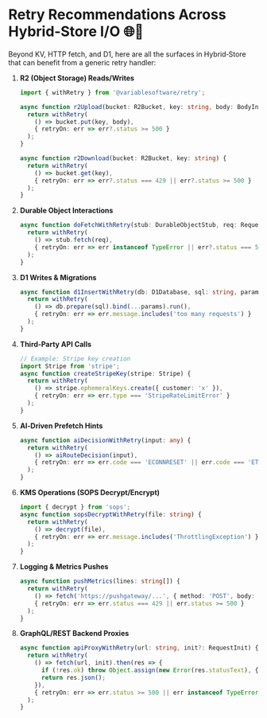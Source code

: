 # Retry Recommendations Across Hybrid‑Store I/O 🌐🔄

Beyond KV, HTTP fetch, and D1, here are all the surfaces in Hybrid‑Store that can benefit from a generic retry handler:

1. **R2 (Object Storage) Reads/Writes**  
   ```ts
   import { withRetry } from '@variablesoftware/retry';

   async function r2Upload(bucket: R2Bucket, key: string, body: BodyInit) {
     return withRetry(
       () => bucket.put(key, body),
       { retryOn: err => err?.status >= 500 }
     );
   }

   async function r2Download(bucket: R2Bucket, key: string) {
     return withRetry(
       () => bucket.get(key),
       { retryOn: err => err?.status === 429 || err?.status >= 500 }
     );
   }
   ```

2. **Durable Object Interactions**  
   ```ts
   async function doFetchWithRetry(stub: DurableObjectStub, req: Request) {
     return withRetry(
       () => stub.fetch(req),
       { retryOn: err => err instanceof TypeError || err?.status === 503 }
     );
   }
   ```

3. **D1 Writes & Migrations**  
   ```ts
   async function d1InsertWithRetry(db: D1Database, sql: string, params: any[]) {
     return withRetry(
       () => db.prepare(sql).bind(...params).run(),
       { retryOn: err => err.message.includes('too many requests') }
     );
   }
   ```

4. **Third‑Party API Calls**  
   ```ts
   // Example: Stripe key creation
   import Stripe from 'stripe';
   async function createStripeKey(stripe: Stripe) {
     return withRetry(
       () => stripe.ephemeralKeys.create({ customer: 'x' }),
       { retryOn: err => err.type === 'StripeRateLimitError' }
     );
   }
   ```

5. **AI‑Driven Prefetch Hints**  
   ```ts
   async function aiDecisionWithRetry(input: any) {
     return withRetry(
       () => aiRouteDecision(input),
       { retryOn: err => err.code === 'ECONNRESET' || err.code === 'ETIMEDOUT' }
     );
   }
   ```

6. **KMS Operations (SOPS Decrypt/Encrypt)**  
   ```ts
   import { decrypt } from 'sops';
   async function sopsDecryptWithRetry(file: string) {
     return withRetry(
       () => decrypt(file),
       { retryOn: err => err.message.includes('ThrottlingException') }
     );
   }
   ```

7. **Logging & Metrics Pushes**  
   ```ts
   async function pushMetrics(lines: string[]) {
     return withRetry(
       () => fetch('https://pushgateway/...', { method: 'POST', body: lines.join('\n') }),
       { retryOn: err => err.status === 429 || err.status >= 500 }
     );
   }
   ```

8. **GraphQL/REST Backend Proxies**  
   ```ts
   async function apiProxyWithRetry(url: string, init?: RequestInit) {
     return withRetry(
       () => fetch(url, init).then(res => {
         if (!res.ok) throw Object.assign(new Error(res.statusText), { status: res.status });
         return res.json();
       }),
       { retryOn: err => err.status >= 500 || err instanceof TypeError }
     );
   }
   ```